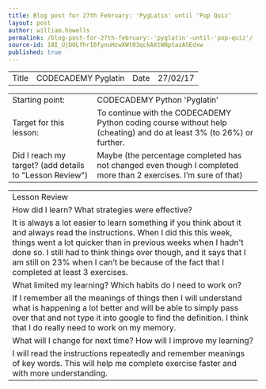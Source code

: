 ```yaml
---
title: Blog post for 27th February: 'PygLatin' until 'Pop Quiz'
layout: post
author: william.howells
permalink: /blog-post-for-27th-february:-'pyglatin'-until-'pop-quiz'/
source-id: 18I_UjDOLfhrI0fynuHzwXWt03qckAXtWNptazASEdxw
published: true
---
```

<table>
  <tr>
    <td>Title</td>
    <td>CODECADEMY Pyglatin</td>
    <td>Date</td>
    <td>27/02/17</td>
  </tr>
</table>


<table>
  <tr>
    <td>
Starting point:
</td>
    <td>
CODECADEMY Python 'Pyglatin'</td>
  </tr>
  <tr>
    <td>
Target for this lesson:</td>
    <td>
To continue with the CODECADEMY Python coding course without help (cheating) and do at least 3% (to 26%) or further.</td>
  </tr>
  <tr>
    <td>Did I reach my target? 
(add details to "Lesson Review")</td>
    <td> 
Maybe (the percentage completed has not changed even though I completed more than 2 exercises.  I’m sure of that) </td>
  </tr>
</table>


<table>
  <tr>
    <td>
Lesson Review</td>
  </tr>
  <tr>
    <td>How did I learn?   What strategies were effective?</td>
  </tr>
  <tr>
    <td>
It is always a lot easier to learn something if you think about it and always read the instructions.  When I did this this week, things went a lot quicker than in previous weeks when I hadn't done so.  I still had to think things over though, and it says that I am still on 23% when I can’t be because of the fact that I completed at least 3 exercises.  </td>
  </tr>
  <tr>
    <td>What limited my learning?   Which habits do I need to work on?</td>
  </tr>
  <tr>
    <td>
If I remember all the meanings of things then I will understand what is happening a lot better and will be able to simply pass over that and not type it into google to find the definition.  I think that I do really need to work on my memory.</td>
  </tr>
  <tr>
    <td>What will I change for next time?   How will I improve my learning?</td>
  </tr>
  <tr>
    <td>
I will read the instructions repeatedly and remember meanings of key words.  This will help me complete exercise faster and with more understanding.



</td>
  </tr>
</table>


